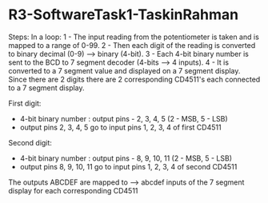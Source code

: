 # R3-SoftwareTask1-TaskinRahman

Steps:
  In a loop:
    1 - The input reading from the potentiometer is taken and is mapped to a range of 0-99.
    2 - Then each digit of the reading is converted to binary decimal (0-9) --> binary (4-bit).
    3 - Each 4-bit binary number is sent to the BCD to 7 segment decoder (4-bits --> 4 inputs).
    4 - It is converted to a 7 segment value and displayed on a 7 segment display. Since there are 2 digits 
    there are 2 corresponding CD4511's each connected to a 7 segment display. 
    
First digit:
  - 4-bit binary number : output pins - 2, 3, 4, 5 (2 - MSB, 5 - LSB)
  - output pins 2, 3, 4, 5 go to input pins 1, 2, 3, 4 of first CD4511
 
Second digit:
  - 4-bit binary number : output pins - 8, 9, 10, 11 (2 - MSB, 5 - LSB)
  - output pins 8, 9, 10, 11 go to input pins 1, 2, 3, 4 of second CD4511

The outputs ABCDEF are mapped to --> abcdef inputs of the 7 segment display for each corresponding CD4511
